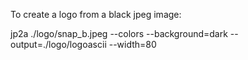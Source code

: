 To create a logo from a black jpeg image:

jp2a ./logo/snap_b.jpeg --colors --background=dark --output=./logo/logoascii --width=80
